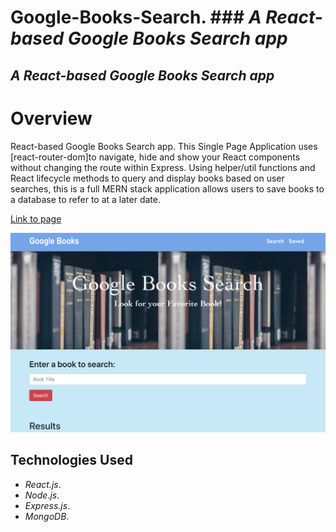# Google-Books-Search. ### _A React-based Google Books Search app_

## _A React-based Google Books Search app_

# Overview

React-based Google Books Search app. This Single Page Application uses [react-router-dom]to navigate, hide and show your React components without changing the route within Express. Using helper/util functions and React lifecycle methods to query and display books based on user searches, this is a full MERN stack application allows users to save books to a database to refer to at a later date. 

[Link to page](https://booksgglapisearch.herokuapp.com/)


![](client/public/img/gglbook.png)

## Technologies Used

* _React.js_.
* _Node.js_.
* _Express.js_.
* _MongoDB_.
